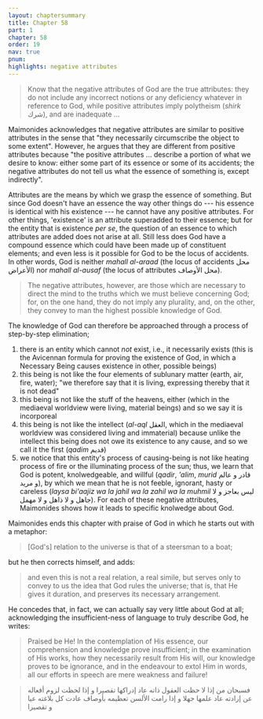 ```yaml
---
layout: chaptersummary
title: Chapter 58
part: 1
chapter: 58
order: 19
nav: true
pnum:
highlights: negative attributes
---
```


> Know that the negative attributes of God are the true attributes: they do not include any incorrect notions or any deficiency whatever in reference to God, while positive attributes imply polytheism (_shirk_ شرك), and are inadequate ...

Maimonides acknowledges that negative attributes are similar to positive attributes in the sense that "they necessarily circumscribe the object to some extent". However, he argues that they are different from positive attributes because "the positive attributes ... describe a portion of what we desire to know: either some part of its essence or some of its accidents; the negative attributes do not tell us what the essence of something is, except indirectly".

Attributes are the means by which we grasp the essence of something. But since God doesn't have an essence the way other things do --- his essence is identical with his existence --- he cannot have any positive attributes. For other things, 'existence' is an attribute superadded to their essence; but for the entity that is existence _per se_, the question of an essence to which attributes are added does not arise at all. Still less does God have a compound essence which could have been made up of constituent elements; and even less is it possible for God to be the locus of accidents. In other words, God is neither _mahall al-araad_ (the locus of accidents محل الأعراض) nor _mahall al-ausaf_ (the locus of attributes محل الأوصاف).

> The negative attributes, however, are those which are necessary to direct the mind to the truths which we must believe concerning God; for, on the one hand, they do not imply any plurality, and, on the other, they convey to man the highest possible knowledge of God.

The knowledge of God can therefore be approached through a process of step-by-step elimination; 
1. there is an entity which cannot _not_ exist, i.e., it necessarily exists (this is the Avicennan formula for proving the existence of God, in which a Necessary Being causes existence in other, possible beings) 
2. this being is not like the four elements of sublunary matter (earth, air, fire, water); "we therefore say that it is living, expressing thereby that it is not dead"
3. this being is not like the stuff of the heavens, either (which in the mediaeval worldview were living, material beings) and so we say it is incorporeal
4. this being is not like the intellect (_al-aql_ العقل, which in the mediaeval worldview was considered living and immaterial) because unlike the intellect this being does not owe its existence to any cause, and so we call it the first (_qadim_ قديم)
5. we notice that this entity's process of causing-being is not like heating process of fire or the illuminating process of the sun; thus, we learn that God is potent, knolwedgeable, and willful (_qadir_, _'alim_, _murid_ قادر و عالم و مريد), by which we mean that he is not feeble, ignorant, hasty or careless (_laysa bi'aajiz wa la jahil wa la zahil wa la muhmil_ ليس بعاجز و لا جاهل و لا ذاهل و لا مهمل). For each of these negative attributes, Maimonides shows how it leads to specific knolwedge about God.

Maimonides ends this chapter with praise of God in which he starts out with a metaphor:
> [God's] relation to the universe is that of a steersman to a boat;

but he then corrects himself, and adds:
>and even this is not a real relation, a real simile, but serves only to convey to us the idea that God rules the universe; that is, that He gives it duration, and preserves its necessary arrangement.

He concedes that, in fact, we can actually say very little about God at all; acknowledging the insufficient-ness of language to truly describe God, he writes:
> Praised be He! In the contemplation of His essence, our comprehension and knowledge prove insufficient; in the examination of His works, how they necessarily result from His will, our knowledge proves to be ignorance, and in the endeavour to extol Him in words, all our efforts in speech are mere weakness and failure! 


> فسبحان من إذا لا حظت العقول ذاته عاد إدراكها تقصيرا و إذا لحظت لزوم أفعاله عن إرادته عاد علمها جهلا و إذا رامت الألسن تعظيمه بأوصاف عادت كل بلاغته عيا و تقصيرا
